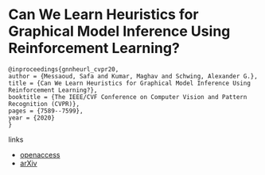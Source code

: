 # Can We Learn Heuristics for Graphical Model Inference Using Reinforcement Learning?

```
@inproceedings{gnnheurl_cvpr20,
author = {Messaoud, Safa and Kumar, Maghav and Schwing, Alexander G.},
title = {Can We Learn Heuristics for Graphical Model Inference Using Reinforcement Learning?},
booktitle = {The IEEE/CVF Conference on Computer Vision and Pattern Recognition (CVPR)},
pages = {7589--7599},
year = {2020}
}
```

links
- [openaccess](http://openaccess.thecvf.com/content_CVPR_2020/html/Messaoud_Can_We_Learn_Heuristics_for_Graphical_Model_Inference_Using_Reinforcement_CVPR_2020_paper.html)
- [arXiv](https://arxiv.org/abs/2005.01508)
